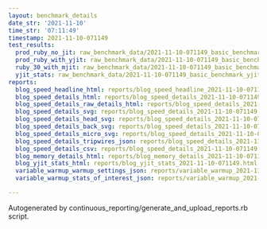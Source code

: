 ```yaml
---
layout: benchmark_details
date_str: '2021-11-10'
time_str: '07:11:49'
timestamp: 2021-11-10-071149
test_results:
  prod_ruby_no_jit: raw_benchmark_data/2021-11-10-071149_basic_benchmark_prod_ruby_no_jit.json
  prod_ruby_with_yjit: raw_benchmark_data/2021-11-10-071149_basic_benchmark_prod_ruby_with_yjit.json
  ruby_30_with_mjit: raw_benchmark_data/2021-11-10-071149_basic_benchmark_ruby_30_with_mjit.json
  yjit_stats: raw_benchmark_data/2021-11-10-071149_basic_benchmark_yjit_stats.json
reports:
  blog_speed_headline_html: reports/blog_speed_headline_2021-11-10-071149.html
  blog_speed_details_html: reports/blog_speed_details_2021-11-10-071149.html
  blog_speed_details_raw_details_html: reports/blog_speed_details_2021-11-10-071149.raw_details.html
  blog_speed_details_svg: reports/blog_speed_details_2021-11-10-071149.svg
  blog_speed_details_head_svg: reports/blog_speed_details_2021-11-10-071149.head.svg
  blog_speed_details_back_svg: reports/blog_speed_details_2021-11-10-071149.back.svg
  blog_speed_details_micro_svg: reports/blog_speed_details_2021-11-10-071149.micro.svg
  blog_speed_details_tripwires_json: reports/blog_speed_details_2021-11-10-071149.tripwires.json
  blog_speed_details_csv: reports/blog_speed_details_2021-11-10-071149.csv
  blog_memory_details_html: reports/blog_memory_details_2021-11-10-071149.html
  blog_yjit_stats_html: reports/blog_yjit_stats_2021-11-10-071149.html
  variable_warmup_warmup_settings_json: reports/variable_warmup_2021-11-10-071149.warmup_settings.json
  variable_warmup_stats_of_interest_json: reports/variable_warmup_2021-11-10-071149.stats_of_interest.json

---
```

Autogenerated by continuous_reporting/generate_and_upload_reports.rb script.
